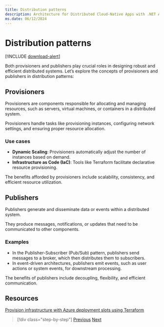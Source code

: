 ```yaml
---
title: Distribution patterns
description: Architecture for Distributed Cloud-Native Apps with .NET Aspire & Containers | Distribution patterns
ms.date: 06/12/2024
---
```


# Distribution patterns

[!INCLUDE [download-alert](../includes/download-alert.md)]

Both provisioners and publishers play crucial roles in designing robust and efficient distributed systems. Let’s explore the concepts of provisioners and publishers in distribution patterns:

## Provisioners

Provisioners are components responsible for allocating and managing resources, such as servers, virtual machines, or containers in a distributed system.

Provisioners handle tasks like provisioning instances, configuring network settings, and ensuring proper resource allocation.

### Use cases

- **Dynamic Scaling**: Provisioners automatically adjust the number of instances based on demand.
- **Infrastructure as Code (IaC)**: Tools like Terraform facilitate declarative resource provisioning.

The benefits afforded by provisioners include scalability, consistency, and efficient resource utilization.

## Publishers

Publishers generate and disseminate data or events within a distributed system.

They produce messages, notifications, or updates that need to be communicated to other components.

### Examples

- In the Publisher-Subscriber (Pub/Sub) pattern, publishers send messages to a broker, which then distributes them to subscribers.
- In event-driven architectures, publishers emit events, such as user actions or system events, for downstream processing.

The benefits of publishers include decoupling, flexibility, and efficient communication.

## Resources

[Provision infrastructure with Azure deployment slots using Terraform](/azure/developer/terraform/provision-infrastructure-using-azure-deployment-slots)

>[!div class="step-by-step"]
>[Previous](deployment-patterns.md)
>[Next](dotnet-aspire.md)
